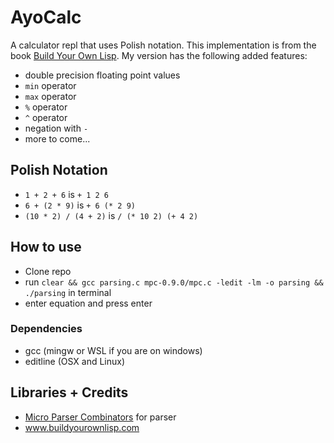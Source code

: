 # AyoCalc

A calculator repl that uses Polish notation. This implementation is from the book [Build Your Own Lisp](http://www.buildyourownlisp.com/). My version has the following added features:

- double precision floating point values
- `min` operator
- `max` operator
- `%` operator
- `^` operator
- negation with `-`
- more to come...

## Polish Notation

- `1 + 2 + 6`  is `+ 1 2 6`
- `6 + (2 * 9)`	is `+ 6 (* 2 9)`
- `(10 * 2) / (4 + 2)` is `/ (* 10 2) (+ 4 2)`

## How to use

- Clone repo
- run `clear && gcc parsing.c mpc-0.9.0/mpc.c -ledit -lm -o parsing && ./parsing` in terminal
- enter equation and press enter

### Dependencies

- gcc (mingw or WSL if you are on windows)
- editline (OSX and Linux)


## Libraries + Credits

- [Micro Parser Combinators](https://github.com/orangeduck/mpc) for parser
- www.buildyourownlisp.com
